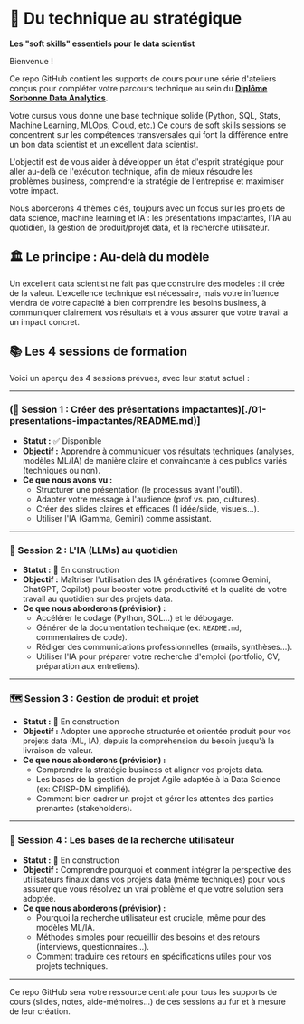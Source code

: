# 🚀 Du technique au stratégique

**Les "soft skills" essentiels pour le data scientist**

Bienvenue !

Ce repo GitHub contient les supports de cours pour une série d'ateliers conçus pour compléter votre parcours technique au sein du **[Diplôme Sorbonne Data Analytics](https://formations.pantheonsorbonne.fr/fr/catalogue-des-formations/diplome-d-universite-DU/diplome-d-universite-KBVXM363/diplome-d-universite-sorbonne-data-analytics-KPMK3V7Z.html)**.

Votre cursus vous donne une base technique solide (Python, SQL, Stats, Machine Learning, MLOps, Cloud, etc.) Ce cours de soft skills sessions se concentrent sur les compétences transversales qui font la différence entre un bon data scientist et un excellent data scientist.

L'objectif est de vous aider à développer un état d'esprit stratégique pour aller au-delà de l'exécution technique, afin de mieux résoudre les problèmes business, comprendre la stratégie de l'entreprise et maximiser votre impact.

Nous aborderons 4 thèmes clés, toujours avec un focus sur les projets de data science, machine learning et IA : les présentations impactantes, l'IA au quotidien, la gestion de produit/projet data, et la recherche utilisateur.

## 🏛️ Le principe : Au-delà du modèle

Un excellent data scientist ne fait pas que construire des modèles : il crée de la valeur. L'excellence technique est nécessaire, mais votre influence viendra de votre capacité à bien comprendre les besoins business, à communiquer clairement vos résultats et à vous assurer que votre travail a un impact concret.

## 📚 Les 4 sessions de formation

Voici un aperçu des 4 sessions prévues, avec leur statut actuel :

---

### (📢 Session 1 : Créer des présentations impactantes)[./01-presentations-impactantes/README.md)]
* **Statut :** ✅ Disponible
* **Objectif :** Apprendre à communiquer vos résultats techniques (analyses, modèles ML/IA) de manière claire et convaincante à des publics variés (techniques ou non).
* **Ce que nous avons vu :**
    * Structurer une présentation (le processus avant l'outil).
    * Adapter votre message à l'audience (prof vs. pro, cultures).
    * Créer des slides claires et efficaces (1 idée/slide, visuels...).
    * Utiliser l'IA (Gamma, Gemini) comme assistant.

---

### 🤖 Session 2 : L'IA (LLMs) au quotidien
* **Statut :** 🚧 En construction
* **Objectif :** Maîtriser l'utilisation des IA génératives (comme Gemini, ChatGPT, Copilot) pour booster votre productivité et la qualité de votre travail au quotidien sur des projets data.
* **Ce que nous aborderons (prévision) :**
    * Accélérer le codage (Python, SQL...) et le débogage.
    * Générer de la documentation technique (ex: `README.md`, commentaires de code).
    * Rédiger des communications professionnelles (emails, synthèses...).
    * Utiliser l'IA pour préparer votre recherche d'emploi (portfolio, CV, préparation aux entretiens).

---

### 🗺️ Session 3 : Gestion de produit et projet
* **Statut :** 🚧 En construction
* **Objectif :** Adopter une approche structurée et orientée produit pour vos projets data (ML, IA), depuis la compréhension du besoin jusqu'à la livraison de valeur.
* **Ce que nous aborderons (prévision) :**
    * Comprendre la stratégie business et aligner vos projets data.
    * Les bases de la gestion de projet Agile adaptée à la Data Science (ex: CRISP-DM simplifié).
    * Comment bien cadrer un projet et gérer les attentes des parties prenantes (stakeholders).

---

### 🌱 Session 4 : Les bases de la recherche utilisateur
* **Statut :** 🚧 En construction
* **Objectif :** Comprendre pourquoi et comment intégrer la perspective des utilisateurs finaux dans vos projets data (même techniques) pour vous assurer que vous résolvez un vrai problème et que votre solution sera adoptée.
* **Ce que nous aborderons (prévision) :**
    * Pourquoi la recherche utilisateur est cruciale, même pour des modèles ML/IA.
    * Méthodes simples pour recueillir des besoins et des retours (interviews, questionnaires...).
    * Comment traduire ces retours en spécifications utiles pour vos projets techniques.

---

Ce repo GitHub sera votre ressource centrale pour tous les supports de cours (slides, notes, aide-mémoires...) de ces sessions au fur et à mesure de leur création.